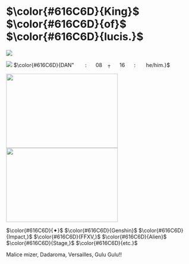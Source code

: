 # $\color{#616C6D}{King}$ $\color{#616C6D}{of}$ $\color{#616C6D}{lucis.}$

<img src= "https://media.discordapp.net/attachments/883166258126782494/1295803119992700948/54_sin_titulo_20241015143852.png?ex=670ffa32&is=670ea8b2&hm=43ab131153e44f161a197f87c19ecee2b76122e753af8ea9f51e545e0ccb8372&" width="ancho" height="alto"/>

<img src= "https://media.discordapp.net/attachments/883166258126782494/1295805617877024846/761353110768713758.gif?ex=670ffc86&is=670eab06&hm=f97df42c7ee85eb9db1b8d19c3e69195d969dcb7709004aa3b2c546bc60aaca3&" width="ancho" height="alto"/> $\color{#616C6D}{DAN" ᅟᅟ:⠀ ⠀08  ⠀⨥ ⠀⠀16⠀ ⠀: ⠀  ⠀he/him.}$ 


<img src= "https://media.discordapp.net/attachments/883166258126782494/1295808601969004666/53_sin_titulo_20241015150018.png?ex=670fff4d&is=670eadcd&hm=5dec6488e7d2e4316648a4454140026965ee9dbf9a8b9acb24ddd67b35731a1d&" width="300" height="200"/> <img src= "https://media.discordapp.net/attachments/883166258126782494/1295799443920126093/d47f8a925fb24aba8cdbe91ca743f11f.jpg?ex=670ff6c6&is=670ea546&hm=1749403d7e142b48bab8e2213931b83545559e4119140be3f5bbade7b9af1830&" width="300" height="200"/> 

$\color{#616C6D}{✦}$ $\color{#616C6D}{Genshin}$ $\color{#616C6D}{Impact,}$ $\color{#616C6D}{FFXV,}$ $\color{#616C6D}{Alien}$ $\color{#616C6D}{Stage,}$ $\color{#616C6D}{etc.}$

Malice mizer, Dadaroma, Versailles, Gulu Gulu!!

